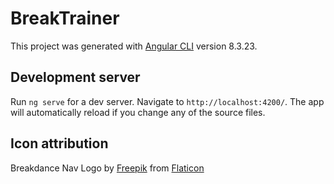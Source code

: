 # BreakTrainer

This project was generated with [Angular CLI](https://github.com/angular/angular-cli) version 8.3.23.

## Development server

Run `ng serve` for a dev server. Navigate to `http://localhost:4200/`. The app will automatically reload if you change any of the source files.

## Icon attribution
Breakdance Nav Logo by [Freepik](https://www.flaticon.com/authors/freepik) from [Flaticon](https://www.flaticon.com/)